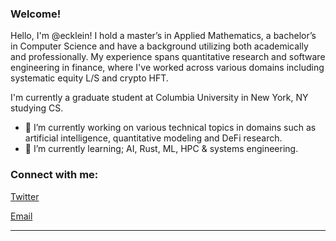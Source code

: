 <link rel="stylesheet" type='text/css' href="https://cdn.jsdelivr.net/gh/devicons/devicon@latest/devicon.min.css" />

### Welcome!

Hello, I'm @ecklein! I hold a master’s in Applied Mathematics, a bachelor’s in Computer Science and have a background utilizing both academically and professionally. My experience spans quantitative research and software engineering in finance, where I've worked across various domains including systematic equity L/S and crypto HFT.

I'm currently a graduate student at Columbia University in New York, NY studying CS.

  - 🔭 I’m currently working on various technical topics in domains such as artificial intelligence, quantitative modeling and DeFi research.
  - 🌱 I’m currently learning; AI, Rust, ML, HPC & systems engineering.

<h3 align="left">Connect with me:</h3>

[Twitter](https://x.com/ethan_bot)

[Email](mailto:ethan.kleinc@gmail.com)

------

